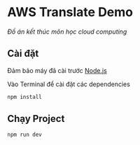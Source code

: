# AWS Translate Demo
_Đồ án kết thúc môn học cloud computing_

## Cài đặt

Đảm bảo máy đã cài trước [Node.js](https://nodejs.org/en/)

Vào Terminal để cài đặt các dependencies

```html
npm install
````

## Chạy Project

```html
npm run dev
```